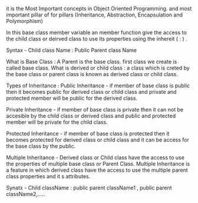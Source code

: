 
it is the Most Important concepts in Object Oriented Programming. and most important pillar of for pillars (Inheritance, Abstraction, Encapsulation and Polymorphism)

In this base class member variable an member function give the access to the child class or deirved class to use its properties using the inhereit ( : ) .

 Syntax - Child class Name : Public Parent class Name

 What is Base Class : A Parent is the base class. first class we create is called base class.
 What is derived or child class : a class which is creted by the base class or parent class is known as derived class or child class.

 Types of Inheritance :
 Public Inheritance -  if member of base class is public then it becomes public for derived class or child class and private and protected member will be public for the derived class.

 Private Inheritance -  if member of base class is private then it can not be accesible by the child class or derived class and public and protected member will be private for the child class.

 Protected Inheritance -  if member of base class is protected then it becomes protected for derived class or child class and it can be access for the base class by the public.


 Multiple Inheritance - Derived class or Child class have the access to use the properties of multiple base class or Parent Class. Multiple Inheritance is a feature in which derived class have the access to use the multiple parent class properties and it s attributes.

 Synatx - Child className : public parent className1 , public parent className2,.....